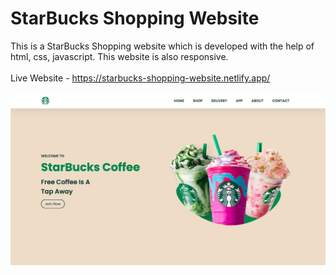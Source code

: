 # StarBucks Shopping Website
 This is a StarBucks Shopping website which is developed with the help of html, css, javascript. This website is also responsive.<br><br>
 Live Website - https://starbucks-shopping-website.netlify.app/<br><br>
 <img src = "https://github.com/shakti177/StarBucks-Shopping-Website/blob/main/images/Screen%20Shot%20.png">
